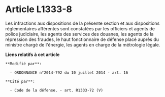 # Article L1333-8

Les infractions aux dispositions  de la présente section et aux dispositions réglementaires afférentes sont constatées par
les officiers et agents de police judiciaire, les agents des services des douanes, les agents de la répression des fraudes,
le haut fonctionnaire de défense placé auprès du ministre chargé de l'énergie, les agents en charge de la métrologie légale.

**Liens relatifs à cet article**

	**Modifié par**:

	  - ORDONNANCE n°2014-792 du 10 juillet 2014 - art. 16

	**Cité par**:

	  - Code de la défense. - art. R1333-72 (V)
